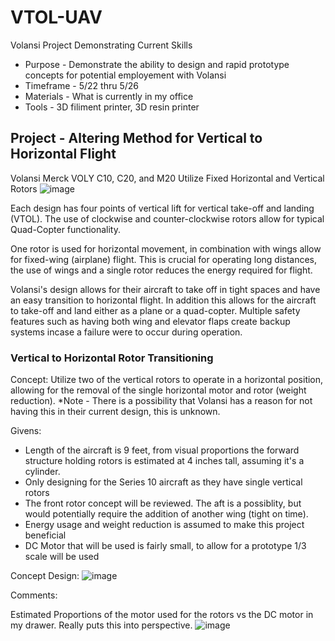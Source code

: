 # VTOL-UAV
Volansi Project Demonstrating Current Skills

* Purpose - Demonstrate the ability to design and rapid prototype concepts for potential employement with Volansi
* Timeframe - 5/22 thru 5/26
* Materials - What is currently in my office
* Tools - 3D filiment printer, 3D resin printer 

## Project - Altering Method for Vertical to Horizontal Flight
Volansi Merck VOLY C10, C20, and M20 Utilize Fixed Horizontal and Vertical Rotors
![image](https://user-images.githubusercontent.com/73624921/119247533-28656700-bb3f-11eb-8cd7-1ffc272eb71e.png)

Each design has four points of vertical lift for vertical take-off and landing (VTOL). The use of clockwise and counter-clockwise rotors allow for typical Quad-Copter functionality.

One rotor is used for horizontal movement, in combination with wings allow for fixed-wing (airplane) flight. This is crucial for operating long distances, the use of wings and a single rotor reduces the energy required for flight.

Volansi's design allows for their aircraft to take off in tight spaces and have an easy transition to horizontal flight. In addition this allows for the aircraft to take-off and land either as a plane or a quad-copter. Multiple safety features such as having both wing and elevator flaps create backup systems incase a failure were to occur during operation.

### Vertical to Horizontal Rotor Transitioning
Concept: Utilize two of the vertical rotors to operate in a horizontal position, allowing for the removal of the single horizontal motor and rotor (weight reduction).
*Note - There is a possibility that Volansi has a reason for not having this in their current design, this is unknown.

Givens:
* Length of the aircraft is 9 feet, from visual proportions the forward structure holding rotors is estimated at 4 inches tall, assuming it's a cylinder. 
* Only designing for the Series 10 aircraft as they have single vertical rotors
* The front rotor concept will be reviewed. The aft is a possiblity, but would potentially require the addition of another wing (tight on time). 
* Energy usage and weight reduction is assumed to make this project beneficial
* DC Motor that will be used is fairly small, to allow for a prototype 1/3 scale will be used

Concept Design:
![image](https://user-images.githubusercontent.com/73624921/119249481-b21c3100-bb4d-11eb-9d15-9e66aa1be0e7.png)






Comments:

Estimated Proportions of the motor used for the rotors vs the DC motor in my drawer. Really puts this into perspective.
![image](https://user-images.githubusercontent.com/73624921/119249739-d973fd80-bb4f-11eb-8147-8f61fc0968c2.png)





